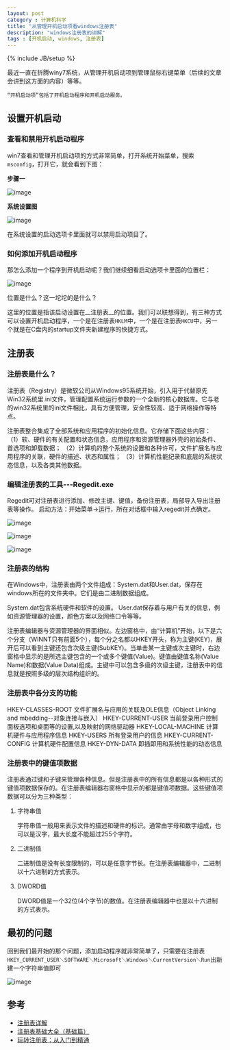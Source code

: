 ```yaml
---
layout: post
category : 计算机科学
title: "从管理开机启动项看windows注册表"
description: "windows注册表的讲解"
tags : [开机启动, windows, 注册表]
---
```

{% include JB/setup %}

最近一直在折腾winy7系统，从管理开机启动项到管理鼠标右键菜单（后续的文章会讲到这方面的内容）等等。

    “开机启动项”包括了开机启动程序和开机启动服务。

## 设置开机启动

### 查看和禁用开机启动程序

win7查看和管理开机启动项的方式非常简单，打开系统开始菜单，搜索`msconfig`，打开它，就会看到下图：

__步骤一__

![image](https://f.cloud.github.com/assets/4392234/1482575/253abb4c-46e5-11e3-9261-d3b2ae0cf1c6.png)

__系统设置图__

![image](https://f.cloud.github.com/assets/4392234/1482572/fe333cea-46e4-11e3-9359-67875cd4aedd.png)

在系统设置的启动选项卡里面就可以禁用启动项目了。

### 如何添加开机启动程序

那怎么添加一个程序到开机启动呢？我们继续细看启动选项卡里面的位置栏：

![image](https://f.cloud.github.com/assets/4392234/1482583/731f5566-46e5-11e3-82bd-ead5d8c60037.png)

位置是什么？这一坨坨的是什么？

这里的位置是指该启动设置在__注册表__的位置。我们可以联想得到，有三种方式可以设置开机启动程序，一个是在注册表`HKLM`中，一个是在注册表`HKCU`中，另一个就是在C盘内的startup文件夹新建程序的快捷方式。

## 注册表

### 注册表是什么？

注册表（Registry）是微软公司从Windows95系统开始，引入用于代替原先Win32系统里.ini文件，管理配置系统运行参数的一个全新的核心数据库。它与老的win32系统里的ini文件相比，具有方便管理，安全性较高、适于网络操作等特点。

注册表整合集成了全部系统和应用程序的初始化信息。它存储下面这些内容：
（1）软、硬件的有关配置和状态信息，应用程序和资源管理器外壳的初始条件、首选项和卸载数据；
（2）计算机的整个系统的设置和各种许可，文件扩展名与应用程序的关联，硬件的描述、状态和属性；
（3）计算机性能纪录和底层的系统状态信息，以及各类其他数据。

### 编辑注册表的工具---Regedit.exe

Regedit可对注册表进行添加、修改主键、键值，备份注册表，局部导入导出注册表等操作。
启动方法：开始菜单→运行，所在对话框中输入regedit并点确定。

![image](https://f.cloud.github.com/assets/4392234/1482728/f10316cc-46e8-11e3-9176-2a617072fee9.png)

![image](https://f.cloud.github.com/assets/4392234/1482731/fc090914-46e8-11e3-83ae-23af0dce4c27.png)

![image](https://f.cloud.github.com/assets/4392234/1482743/5d9d9ad2-46e9-11e3-8f58-c8fb3d183f9c.png)

### 注册表的结构

在Windows中，注册表由两个文件组成：System.dat和User.dat，保存在windows所在的文件夹中。它们是由二进制数据组成。

System.dat包含系统硬件和软件的设置。
User.dat保存着与用户有关的信息，例如资源管理器的设置，颜色方案以及网络口令等等。

注册表编辑器与资源管理器的界面相似。左边窗格中，由“计算机”开始，以下是六个分支（WINNT只有前面5个），每个分之名都以HKEY开头，称为主键(KEY)，展开后可以看到主键还包含次级主键(SubKEY)。当单击某一主键或次主键时，右边窗格中显示的是所选主键包含的一个或多个键值(Value)。键值由键值名称(Value Name)和数据(Value Data)组成。主键中可以包含多级的次级主键，注册表中的信息就是按照多级的层次结构组织的。

### 注册表中各分支的功能
 
HKEY-CLASSES-ROOT
文件扩展名与应用的关联及OLE信息（Object Linking and mbedding--对象连接与嵌入）
HKEY-CURRENT-USER
当前登录用户控制面板选项和桌面等的设置,以及映射的网络驱动器
HKEY-LOCAL-MACHINE
计算机硬件与应用程序信息
HKEY-USERS
所有登录用户的信息
HKEY-CURRENT-CONFIG
计算机硬件配置信息
HKEY-DYN-DATA
即插即用和系统性能的动态信息

### 注册表中的键值项数据
 
注册表通过键和子键来管理各种信息。但是注册表中的所有信息都是以各种形式的键值项数据保存的。在注册表编辑器右窗格中显示的都是键值项数据。这些键值项数据可以分为三种类型：

1. 字符串值

    字符串值一般用来表示文件的描述和硬件的标识。通常由字母和数字组成，也可以是汉字，最大长度不能超过255个字符。

2. 二进制值

    二进制值是没有长度限制的，可以是任意字节长。在注册表编辑器中，二进制以十六进制的方式表示。

3. DWORD值

     DWORD值是一个32位(4个字节)的数值。在注册表编辑器中也是以十六进制的方式表示。

## 最初的问题

回到我们最开始的那个问题，添加启动程序就非常简单了，只需要在注册表`HKEY_CURRENT_USER＼SOFTWARE＼Microsoft＼Windows＼CurrentVersion＼Run`出新建一个字符串值即可

![image](https://f.cloud.github.com/assets/4392234/1483003/27bc3774-46ef-11e3-8563-808ed5c91138.png)

## 参考

* [注册表详解](http://blog.renren.com/share/257058797/2975498634)
* [注册表基础大全（基础篇）](http://www.360doc.com/content/06/1022/21/10506_237389.shtml)
* [玩转注册表：从入门到精通](http://www.360doc.com/content/10/0129/12/285549_14656823.shtml)